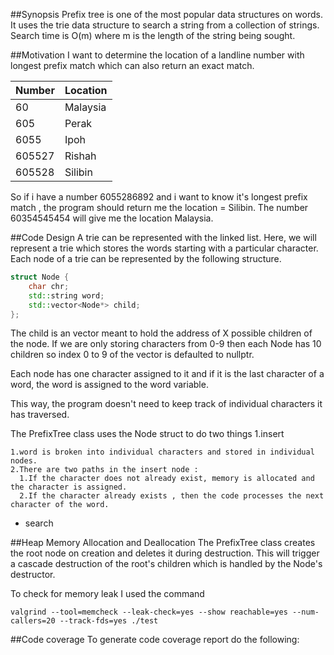##Synopsis
Prefix tree is one of the most popular data structures on words.
It uses the trie data structure to search a string from a collection
of strings. Search time is O(m) where m is the length of the string
being sought.

##Motivation
I want to determine the location of a landline number with longest prefix match which can also return an exact match.

|Number | Location|
|---   |---      |
|60    |Malaysia |
|605   |Perak    |
|6055  |Ipoh     |
|605527|Rishah   |
|605528|Silibin  |

So if i have a number 6055286892 and i want to know it's longest prefix match , the program should return me the location = Silibin. The number 60354545454 will give me the location Malaysia. 


##Code Design
A trie can be represented with the linked list. Here, we will represent a trie which stores the words starting with a particular character. Each node of a trie can be represented by the following structure.

```cpp
struct Node {
    char chr;
    std::string word;
    std::vector<Node*> child;
};
```
The child is an vector meant to hold the address of X possible children of the node. If we are only storing characters from 0-9 then each Node has 10 children so index 0 to 9 of the vector is defaulted to nullptr. 

Each node has one character assigned to it and if it is the last character of a word, the word is assigned to the word variable.

This way, the program doesn't need to keep track of individual characters it has traversed.


The PrefixTree class uses the Node struct to do two things
1.insert

    1.word is broken into individual characters and stored in individual nodes. 
    2.There are two paths in the insert node :
      1.If the character does not already exist, memory is allocated and the character is assigned.
      2.If the character already exists , then the code processes the next character of the word.

- search


##Heap Memory Allocation and Deallocation
The PrefixTree class creates the root node on creation and deletes it during destruction.
This will trigger a cascade destruction of the root's children which is handled by the Node's destructor.

To check for memory leak I used the command 
```
valgrind --tool=memcheck --leak-check=yes --show reachable=yes --num-callers=20 --track-fds=yes ./test
```

##Code coverage
To generate code coverage report do the following:


